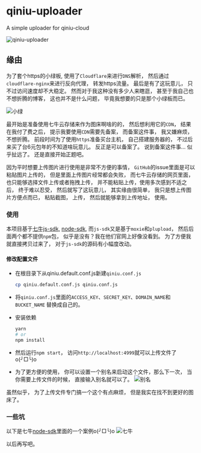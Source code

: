 # qiniu-uploader
A simple uploader for qiniu-cloud

![qiniu-uploader](https://assets.noteawesome.com/testUpload/2017-3-24/57939/image.png)

## 缘由
为了套个https的小绿板, 使用了`Cloudflare`来进行`DNS`解析， 然后通过`cloudflare-nginx`来进行反向代理， 转发https流量。 最后是有了这玩意儿， 只不过访问速度却不大稳定。 然而对于我这种没有多少人来瞎逛， 甚至于我自己也不想折腾的博客， 这也并不是什么问题， 毕竟我想要的只是那个小绿板而已。

![小绿](https://assets.noteawesome.com/testUpload/2017-3-24/18549/image.png)

最开始是准备使用七牛云存储来作为图床啊啥的的， 然后想利用它的`CDN`， 结果在我付了费之后， 提示我要使用`CDN`需要先备案， 而备案这件事， 我又嫌麻烦， 不想折腾。 前段时间为了使用`https`准备买台主机， 自己搭建服务器的， 不过后来买了台6元包年的不知道啥玩意儿。 反正是可以备案了。 说到备案这件事... 似乎扯远了。 还是直接开始正题吧。

因为平时想要上传图片进行使用是非常不方便的事情， `GitHub`的issue里面是可以粘贴图片上传的， 但是里面上传图片经常都会失败， 而七牛云存储的网页里面， 也只能够选择文件上传或者拖拽上传， 并不能粘贴上传，使用多次感到不适之后， 终于难以忍受， 然后就写了这玩意儿， 其实缘由很简单， 我只是想上传图片方便点而已， 粘贴截图， 上传， 然后就能够拿到上传地址， 使用。

### 使用
本项目基于[七牛js-sdk](https://github.com/qiniu/js-sdk), [node-sdk](https://github.com/qiniu/nodejs-sdk.v6), 而`js-sdk`又是基于`moxie`和`plupload`， 然后后面两个都不提供`npm`包， 似乎是没有？我在他们官网上好像没看到。 为了方便我就直接拷贝过来了， 对于`js-sdk`的源码有小幅度改动。

#### 修改配置文件
* 在根目录下从qiniu.default.conf.js新建`qiniu.conf.js`
  ```bash
  cp qiniu.default.conf.js qiniu.conf.js
  ```

* 将`qiniu.conf.js`里面的`ACCESS_KEY`、`SECRET_KEY`、`DOMAIN_NAME`和`BUCKET_NAME` 替换成自己的。

* 安装依赖
  ```bash
  yarn
  # or
  npm install
  ```
* 然后运行`npm start`， 访问`http://localhost:4999`就可以上传文件了o(╯□╰)o

* 为了更方便的使用， 你可以设置一个别名来启动这个文件，那么下一次， 当你需要上传文件的时候， 直接输入别名就可以了。
  ![别名](https://assets.noteawesome.com/testUpload/2017-3-24/64904/image.png)


虽然似乎， 为了上传文件专门搞一个这个有点麻烦， 但是我实在找不到更好的图床了。

### 一些坑
以下是七牛[node-sdk](https://developer.qiniu.com/kodo/sdk/nodejs)里面的一个案例o(╯□╰)o
![七牛](https://assets.noteawesome.com/testUpload/2017-3-24/86187/image.png)

以后再写吧。
